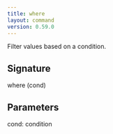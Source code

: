 ```yaml
---
title: where
layout: command
version: 0.59.0
---
```


Filter values based on a condition.

## Signature

where (cond)

## Parameters

  cond: condition

